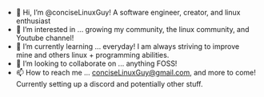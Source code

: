 - 👋 Hi, I’m @conciseLinuxGuy! A software engineer, creator, and linux enthusiast 
- 👀 I’m interested in ... growing my community, the linux community, and Youtube channel!
- 🌱 I’m currently learning ... everyday! I am always striving to improve mine and others linux + programming abilities.
- 💞️ I’m looking to collaborate on ... anything FOSS!
- 📫 How to reach me ... conciseLinuxGuy@gmail.com, and more to come! Currently setting up a discord and potentially other stuff.

<!---
conciseLinuxGuy/conciseLinuxGuy is a ✨ special ✨ repository because its `README.md` (this file) appears on your GitHub profile.
You can click the Preview link to take a look at your changes.
--->
